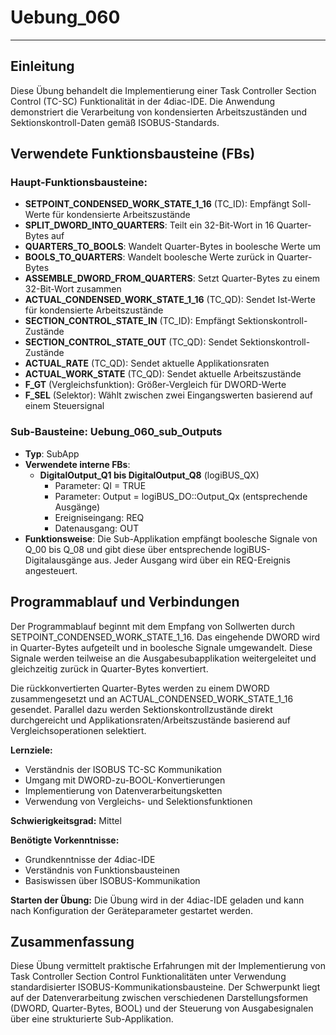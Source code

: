 # Uebung_060

* * * * * * * * * *
## Einleitung
Diese Übung behandelt die Implementierung einer Task Controller Section Control (TC-SC) Funktionalität in der 4diac-IDE. Die Anwendung demonstriert die Verarbeitung von kondensierten Arbeitszuständen und Sektionskontroll-Daten gemäß ISOBUS-Standards.

## Verwendete Funktionsbausteine (FBs)

### Haupt-Funktionsbausteine:
- **SETPOINT_CONDENSED_WORK_STATE_1_16** (TC_ID): Empfängt Soll-Werte für kondensierte Arbeitszustände
- **SPLIT_DWORD_INTO_QUARTERS**: Teilt ein 32-Bit-Wort in 16 Quarter-Bytes auf
- **QUARTERS_TO_BOOLS**: Wandelt Quarter-Bytes in boolesche Werte um
- **BOOLS_TO_QUARTERS**: Wandelt boolesche Werte zurück in Quarter-Bytes
- **ASSEMBLE_DWORD_FROM_QUARTERS**: Setzt Quarter-Bytes zu einem 32-Bit-Wort zusammen
- **ACTUAL_CONDENSED_WORK_STATE_1_16** (TC_QD): Sendet Ist-Werte für kondensierte Arbeitszustände
- **SECTION_CONTROL_STATE_IN** (TC_ID): Empfängt Sektionskontroll-Zustände
- **SECTION_CONTROL_STATE_OUT** (TC_QD): Sendet Sektionskontroll-Zustände
- **ACTUAL_RATE** (TC_QD): Sendet aktuelle Applikationsraten
- **ACTUAL_WORK_STATE** (TC_QD): Sendet aktuelle Arbeitszustände
- **F_GT** (Vergleichsfunktion): Größer-Vergleich für DWORD-Werte
- **F_SEL** (Selektor): Wählt zwischen zwei Eingangswerten basierend auf einem Steuersignal

### Sub-Bausteine: Uebung_060_sub_Outputs

- **Typ**: SubApp
- **Verwendete interne FBs**:
  - **DigitalOutput_Q1 bis DigitalOutput_Q8** (logiBUS_QX)
    - Parameter: QI = TRUE
    - Parameter: Output = logiBUS_DO::Output_Qx (entsprechende Ausgänge)
    - Ereigniseingang: REQ
    - Datenausgang: OUT
- **Funktionsweise**: Die Sub-Applikation empfängt boolesche Signale von Q_00 bis Q_08 und gibt diese über entsprechende logiBUS-Digitalausgänge aus. Jeder Ausgang wird über ein REQ-Ereignis angesteuert.

## Programmablauf und Verbindungen

Der Programmablauf beginnt mit dem Empfang von Sollwerten durch SETPOINT_CONDENSED_WORK_STATE_1_16. Das eingehende DWORD wird in Quarter-Bytes aufgeteilt und in boolesche Signale umgewandelt. Diese Signale werden teilweise an die Ausgabesubapplikation weitergeleitet und gleichzeitig zurück in Quarter-Bytes konvertiert. 

Die rückkonvertierten Quarter-Bytes werden zu einem DWORD zusammengesetzt und an ACTUAL_CONDENSED_WORK_STATE_1_16 gesendet. Parallel dazu werden Sektionskontrollzustände direkt durchgereicht und Applikationsraten/Arbeitszustände basierend auf Vergleichsoperationen selektiert.

**Lernziele:**
- Verständnis der ISOBUS TC-SC Kommunikation
- Umgang mit DWORD-zu-BOOL-Konvertierungen
- Implementierung von Datenverarbeitungsketten
- Verwendung von Vergleichs- und Selektionsfunktionen

**Schwierigkeitsgrad:** Mittel

**Benötigte Vorkenntnisse:**
- Grundkenntnisse der 4diac-IDE
- Verständnis von Funktionsbausteinen
- Basiswissen über ISOBUS-Kommunikation

**Starten der Übung:** Die Übung wird in der 4diac-IDE geladen und kann nach Konfiguration der Geräteparameter gestartet werden.

## Zusammenfassung
Diese Übung vermittelt praktische Erfahrungen mit der Implementierung von Task Controller Section Control Funktionalitäten unter Verwendung standardisierter ISOBUS-Kommunikationsbausteine. Der Schwerpunkt liegt auf der Datenverarbeitung zwischen verschiedenen Darstellungsformen (DWORD, Quarter-Bytes, BOOL) und der Steuerung von Ausgabesignalen über eine strukturierte Sub-Applikation.